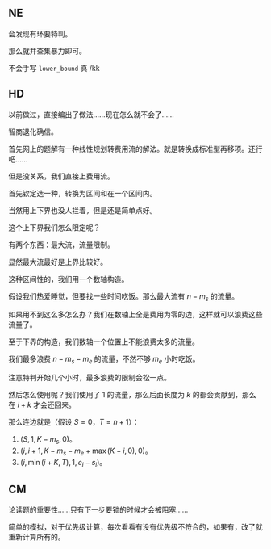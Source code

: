 ## NE
会发现有环要特判。

那么就并查集暴力即可。

不会手写 `lower_bound` 真 /kk

## HD
以前做过，直接编出了做法……现在怎么就不会了……

智商退化确信。

首先网上的题解有一种线性规划转费用流的解法。就是转换成标准型再移项。还行吧……

但是没关系，我们直接上费用流。

首先钦定选一种，转换为区间和在一个区间内。

当然用上下界也没人拦着，但是还是简单点好。

这个上下界我们怎么限定呢？

有两个东西：最大流，流量限制。

显然最大流最好是上界比较好。

这种区间性的，我们用一个数轴构造。

假设我们热爱睡觉，但要找一些时间吃饭。那么最大流有 $n - m_s$ 的流量。

如果用不到这么多怎么办？我们在数轴上全是费用为零的边，这样就可以浪费这些流量了。

至于下界的构造，我们数轴一个位置上不能浪费太多的流量。

我们最多浪费 $n - m_s - m_e$ 的流量，不然不够 $m_e$ 小时吃饭。

注意特判开始几个小时，最多浪费的限制会松一点。

然后怎么使用呢？我们使用了 $1$ 的流量，那么后面长度为 $k$ 的都会贡献到，那么在 $i + k$ 才会还回来。

那么连边就是（假设 $S = 0$，$T = n + 1$）：

1. $(S, 1, K - m_s, 0)$。
2. $(i, i + 1, K - m_s - m_e + \max(K - i, 0), 0)$。
3. $(i, \min(i + K, T), 1, e_i - s_i)$。

## CM
论读题的重要性……只有下一步要锁的时候才会被阻塞……

简单的模拟，对于优先级计算，每次看看有没有优先级不符合的，如果有，改了就重新计算所有的。
